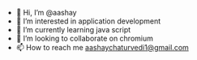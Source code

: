 - 👋 Hi, I’m @aashay
- 👀 I’m interested in application development
- 🌱 I’m currently learning java script
- 💞️ I’m looking to collaborate on chromium
- 📫 How to reach me aashaychaturvedi1@gmail.com

<!---
aashay5/aashay is a ✨ special ✨ repository because its `README.md` (this file) appears on your GitHub profile.
You can click the Preview link to take a look at your changes.
--->
